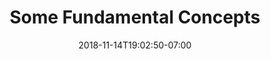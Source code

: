 ---
title: 'Some Fundamental Concepts'
date: 2018-11-14T19:02:50-07:00
draft: false
weight: 2
extensions:
    - katex
---